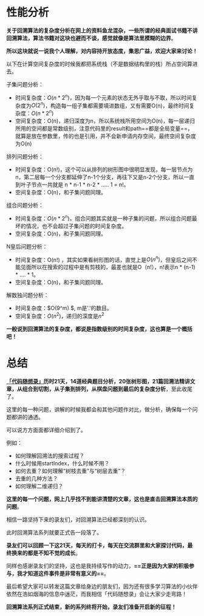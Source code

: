 

# 性能分析

**关于回溯算法的复杂度分析在网上的资料鱼龙混杂，一些所谓的经典面试书籍不讲回溯算法，算法书籍对这块也避而不谈，感觉就像是算法里模糊的边界**。

**所以这块就说一说我个人理解，对内容持开放态度，集思广益，欢迎大家来讨论！**



以下在计算空间复杂度的时候我都把系统栈（不是数据结构里的栈）所占空间算进去。

子集问题分析：

* 时间复杂度：$O(n * 2^n)$，因为每一个元素的状态无外乎取与不取，所以时间复杂度为$O(2^n)$，构造每一组子集都需要填进数组，又有需要O(n)，最终时间复杂度：$O(n * 2^n)$
* 空间复杂度：O(n)，递归深度为n，所以系统栈所用空间为O(n)，每一层递归所用的空间都是常数级别，注意代码里的result和path==都是全局变量==，就算是放在参数里，传的也是引用，并不会新申请内存空间，最终空间复杂度为O(n)



排列问题分析：

* 时间复杂度：O(n!)，这个可以从排列的树形图中很明显发现，每一层节点为n，第二层每一个分支都延伸了n-1个分支，再往下又是n-2个分支，所以一直到叶子节点一共就是 n * n-1 * n-2 * ..... 1 = n!。
* 空间复杂度：O(n)，和子集问题同理。



组合问题分析：

* 时间复杂度：$O(n * 2^n)$，组合问题其实就是一种子集的问题，所以组合问题最坏的情况，也不会超过子集问题的时间复杂度。
* 空间复杂度：O(n)，和子集问题同理。



N皇后问题分析： 

* 时间复杂度：O(n!) ，其实如果看树形图的话，直觉上是$O(n^n)$，但皇后之间不能见面所以在搜索的过程中是有剪枝的，最差也就是O（n!），n!表示n * (n-1) * .... * 1。
* 空间复杂度：O(n)，和子集问题同理。



解数独问题分析：

* 时间复杂度：$O(9^m) $, m是'.'的数目。
* 空间复杂度：$O(n^2)$，递归的深度是$n^2$



**一般说到回溯算法的复杂度，都说是指数级别的时间复杂度，这也算是一个概括吧！**




# 总结 

**[「代码随想录」](https://img-blog.csdnimg.cn/20200815195519696.png)历时21天，14道经典题目分析，20张树形图，21篇回溯法精讲文章，从组合到切割，从子集到排列，从棋盘问题到最后的复杂度分析**，至此收尾了。

这里的每一种问题，讲解的时候我都会和其他问题作对比，做分析，确保每一个问题都讲的通透。

可以说方方面面都详细介绍到了。



例如：

* 如何理解回溯法的搜索过程？
* 什么时候用startIndex，什么时候不用？ 
* 如何去重？如何理解“树枝去重”与“树层去重”？ 
* 去重的几种方法？
* 如何理解二维递归？ 



**这里的每一个问题，网上几乎找不到能讲清楚的文章，这也是直击回溯算法本质的问题**。

相信一路坚持下来的录友们，对回溯算法已经都深刻的认识。

此时回溯算法系列就要正式告一段落了。

**录友们可以回顾一下这21天，每天的打卡，每天在交流群里和大家探讨代码，最终换来的都是不知不觉的成长**。 



同样也感谢录友们的坚持，这也是我持续写作的动力，**==正是因为大家的积极参与，我才知道这件事件是非常有意义的==**。

最后希望大家可以转发这篇文章给身边的朋友们，因为还有很多学习算法的小伙伴依然在浩如烟海的信息中迷茫，而我相信「代码随想录」会让大家少走弯路！

**回溯算法系列正式结束，新的系列终将开始，录友们准备开启新的征程！**

